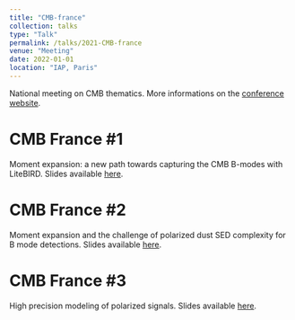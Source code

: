 ```yaml
---
title: "CMB-france"
collection: talks
type: "Talk"
permalink: /talks/2021-CMB-france
venue: "Meeting"
date: 2022-01-01
location: "IAP, Paris"
---
```

National meeting on CMB thematics. More informations on the [conference website](https://cmb-france.cnrs.fr).

CMB France #1
========
Moment expansion: a new path towards capturing the CMB B-modes with LiteBIRD. Slides available [here](https://indico.in2p3.fr/event/24217/timetable/#20210603.detailed).

CMB France #2
========
Moment expansion and the challenge of polarized dust SED complexity for B mode detections. Slides available [here](https://indico.in2p3.fr/event/25032/timetable/#20211116.detailed).

CMB France #3
========
High precision modeling of polarized signals. Slides available [here](https://indico.in2p3.fr/event/27238/timetable/#20220621.detailed).
